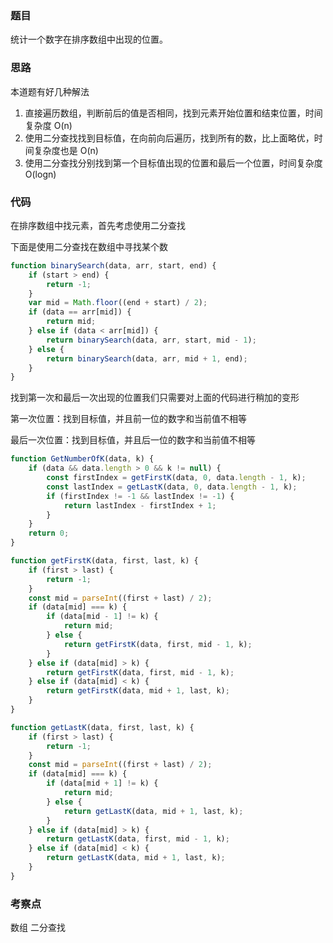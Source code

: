 <!--
 * @Author: zhangyu
 * @Email: zhangdulin@outlook.com
 * @Date: 2021-07-15 11:19:29
 * @LastEditors: zhangyu
 * @LastEditTime: 2021-08-24 16:14:28
 * @Description:
-->

### 题目

统计一个数字在排序数组中出现的位置。

### 思路

本道题有好几种解法

1. 直接遍历数组，判断前后的值是否相同，找到元素开始位置和结束位置，时间复杂度 O(n)
2. 使用二分查找找到目标值，在向前向后遍历，找到所有的数，比上面略优，时间复杂度也是 O(n)
3. 使用二分查找分别找到第一个目标值出现的位置和最后一个位置，时间复杂度 O(logn)

### 代码

在排序数组中找元素，首先考虑使用二分查找

下面是使用二分查找在数组中寻找某个数

```js
function binarySearch(data, arr, start, end) {
	if (start > end) {
		return -1;
	}
	var mid = Math.floor((end + start) / 2);
	if (data == arr[mid]) {
		return mid;
	} else if (data < arr[mid]) {
		return binarySearch(data, arr, start, mid - 1);
	} else {
		return binarySearch(data, arr, mid + 1, end);
	}
}
```

找到第一次和最后一次出现的位置我们只需要对上面的代码进行稍加的变形

第一次位置：找到目标值，并且前一位的数字和当前值不相等

最后一次位置：找到目标值，并且后一位的数字和当前值不相等

```js
function GetNumberOfK(data, k) {
	if (data && data.length > 0 && k != null) {
		const firstIndex = getFirstK(data, 0, data.length - 1, k);
		const lastIndex = getLastK(data, 0, data.length - 1, k);
		if (firstIndex != -1 && lastIndex != -1) {
			return lastIndex - firstIndex + 1;
		}
	}
	return 0;
}

function getFirstK(data, first, last, k) {
	if (first > last) {
		return -1;
	}
	const mid = parseInt((first + last) / 2);
	if (data[mid] === k) {
		if (data[mid - 1] != k) {
			return mid;
		} else {
			return getFirstK(data, first, mid - 1, k);
		}
	} else if (data[mid] > k) {
		return getFirstK(data, first, mid - 1, k);
	} else if (data[mid] < k) {
		return getFirstK(data, mid + 1, last, k);
	}
}

function getLastK(data, first, last, k) {
	if (first > last) {
		return -1;
	}
	const mid = parseInt((first + last) / 2);
	if (data[mid] === k) {
		if (data[mid + 1] != k) {
			return mid;
		} else {
			return getLastK(data, mid + 1, last, k);
		}
	} else if (data[mid] > k) {
		return getLastK(data, first, mid - 1, k);
	} else if (data[mid] < k) {
		return getLastK(data, mid + 1, last, k);
	}
}
```

### 考察点

数组
二分查找
<Gitalk />
